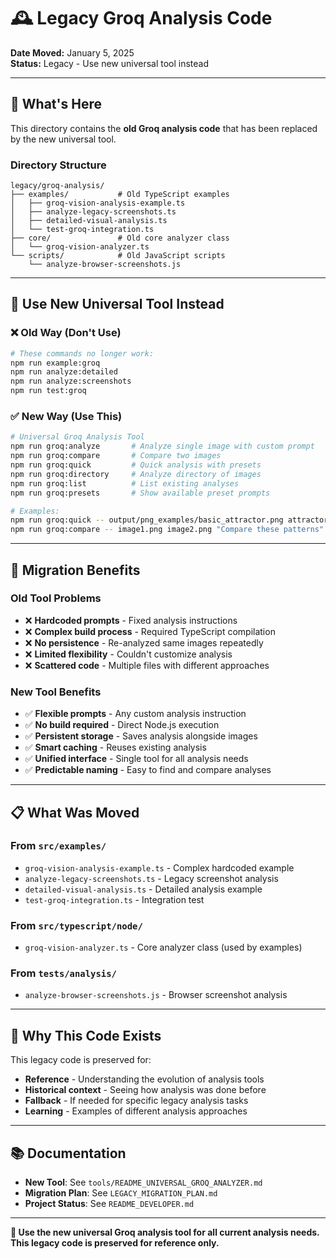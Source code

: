 # 🕰️ Legacy Groq Analysis Code

**Date Moved:** January 5, 2025  
**Status:** Legacy - Use new universal tool instead

---

## 📁 **What's Here**

This directory contains the **old Groq analysis code** that has been replaced by the new universal tool.

### **Directory Structure**
```
legacy/groq-analysis/
├── examples/           # Old TypeScript examples
│   ├── groq-vision-analysis-example.ts
│   ├── analyze-legacy-screenshots.ts
│   ├── detailed-visual-analysis.ts
│   └── test-groq-integration.ts
├── core/               # Old core analyzer class
│   └── groq-vision-analyzer.ts
└── scripts/            # Old JavaScript scripts
    └── analyze-browser-screenshots.js
```

---

## 🚀 **Use New Universal Tool Instead**

### **❌ Old Way (Don't Use)**
```bash
# These commands no longer work:
npm run example:groq
npm run analyze:detailed
npm run analyze:screenshots
npm run test:groq
```

### **✅ New Way (Use This)**
```bash
# Universal Groq Analysis Tool
npm run groq:analyze       # Analyze single image with custom prompt
npm run groq:compare       # Compare two images
npm run groq:quick         # Quick analysis with presets
npm run groq:directory     # Analyze directory of images
npm run groq:list          # List existing analyses
npm run groq:presets       # Show available preset prompts

# Examples:
npm run groq:quick -- output/png_examples/basic_attractor.png attractor-colors
npm run groq:compare -- image1.png image2.png "Compare these patterns"
```

---

## 🔄 **Migration Benefits**

### **Old Tool Problems**
- ❌ **Hardcoded prompts** - Fixed analysis instructions
- ❌ **Complex build process** - Required TypeScript compilation
- ❌ **No persistence** - Re-analyzed same images repeatedly
- ❌ **Limited flexibility** - Couldn't customize analysis
- ❌ **Scattered code** - Multiple files with different approaches

### **New Tool Benefits**
- ✅ **Flexible prompts** - Any custom analysis instruction
- ✅ **No build required** - Direct Node.js execution
- ✅ **Persistent storage** - Saves analysis alongside images
- ✅ **Smart caching** - Reuses existing analysis
- ✅ **Unified interface** - Single tool for all analysis needs
- ✅ **Predictable naming** - Easy to find and compare analyses

---

## 📋 **What Was Moved**

### **From `src/examples/`**
- `groq-vision-analysis-example.ts` - Complex hardcoded example
- `analyze-legacy-screenshots.ts` - Legacy screenshot analysis
- `detailed-visual-analysis.ts` - Detailed analysis example
- `test-groq-integration.ts` - Integration test

### **From `src/typescript/node/`**
- `groq-vision-analyzer.ts` - Core analyzer class (used by examples)

### **From `tests/analysis/`**
- `analyze-browser-screenshots.js` - Browser screenshot analysis

---

## 🎯 **Why This Code Exists**

This legacy code is preserved for:
- **Reference** - Understanding the evolution of analysis tools
- **Historical context** - Seeing how analysis was done before
- **Fallback** - If needed for specific legacy analysis tasks
- **Learning** - Examples of different analysis approaches

---

## 📚 **Documentation**

- **New Tool**: See `tools/README_UNIVERSAL_GROQ_ANALYZER.md`
- **Migration Plan**: See `LEGACY_MIGRATION_PLAN.md`
- **Project Status**: See `README_DEVELOPER.md`

---

**🎯 Use the new universal Groq analysis tool for all current analysis needs. This legacy code is preserved for reference only.**
